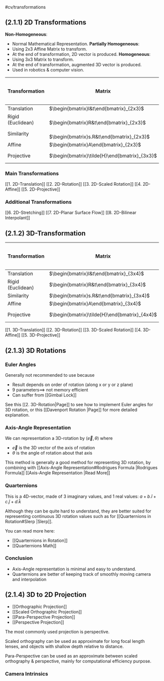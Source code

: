 #cv/transformations  
## (2.1.1) 2D Transformations

**Non-Homogeneous**: 
- Normal Mathematical Representation.
**Partially Homogeneous**: 
- Using 2x3 Affine Matrix to transform. 
- At the end of transformation, 2D vector is produced.
**Homogeneous**: 
- Using 3x3 Matrix to transform. 
- At the end of transformation, augmented 3D vector is produced.
- Used in robotics & computer vision.

| Transformation    | Matrix                                        | No. of Degree of Freedom | Preserves      |
| ----------------- | --------------------------------------------- | ------------------------ | -------------- |
| Translation       | $\begin{bmatrix}I&t\end{bmatrix}_{2x3}$       | 2                        | Orientation    |
| Rigid (Euclidean) | <br>$\begin{bmatrix}R&t\end{bmatrix}_{2x3}$   | 3                        | Length         |
| Similarity        | <br>$\begin{bmatrix}s.R&t\end{bmatrix}_{2x3}$ | 4                        | Angles         |
| Affine            | $\begin{bmatrix}A\end{bmatrix}_{2x3}$         | 6                        | Parallelism    |
| Projective        | $\begin{bmatrix}\tilde{H}\end{bmatrix}_{3x3}$ | 8                        | Straight Lines |

### Main Transformations
[[1. 2D-Translation]]
[[2. 2D-Rotation]]
[[3. 2D-Scaled Rotation]]
[[4. 2D-Affine]]
[[5. 2D-Projective]]
### Additional Transformations
[[6. 2D-Stretching]]
[[7. 2D-Planar Surface Flow]]
[[8. 2D-Bilinear Interpolant]]


## (2.1.2) 3D-Transformation
| Transformation    | Matrix                                        | No. of Degree of Freedom | Preserves      |
| ----------------- | --------------------------------------------- | ------------------------ | -------------- |
| Translation       | $\begin{bmatrix}I&t\end{bmatrix}_{3x4}$       | 3                        | Orientation    |
| Rigid (Euclidean) | $\begin{bmatrix}R&t\end{bmatrix}_{3x4}$       | 6                        | Length         |
| Similarity        | $\begin{bmatrix}s.R&t\end{bmatrix}_{3x4}$     | 7                        | Angles         |
| Affine            | $\begin{bmatrix}A\end{bmatrix}_{3x4}$         | 12                       | Parallelism    |
| Projective        | $\begin{bmatrix}\tilde{H}\end{bmatrix}_{4x4}$ | 15                       | Straight Lines |

[[1. 3D-Translation]]
[[2. 3D-Rotation]]
[[3. 3D-Scaled Rotation]]
[[4. 3D-Affine]]
[[5. 3D-Projective]]


## (2.1.3) 3D Rotations
### Euler Angles
Generally not recommended to use because
- Result depends on order of rotation (along x or y or z plane)
- 9 parameters$\implies$ not memory efficient
- Can suffer from [[Gimbal Lock]]

See this [[2. 3D-Rotation|Page]] to see how to implement Euler angles for 3D rotation, or this [[Davenport Rotation |Page]] for more detailed explanation.

### Axis-Angle Representation
We can representation a 3D-rotation by $(\vec{e}, \theta)$ where 
- $\vec{e}$ is the 3D vector of the axis of rotation
- $\theta$ is the angle of rotation about that axis

This method is generally a good method for representing 3D rotation, by combining with [[Axis-Angle Representation#Rodrigues Formula |Rodrigues Formula]]
[[Axis-Angle Representation |Read More]]

### Quarternions
This is a 4D-vector, made of 3 imaginary values, and 1 real values: $a + b.\hat{i} + c.\hat{j} + d.\hat{k}$

Although they can be quite hard to understand, they are better suited for representing continuous 3D rotation values such as for [[Quarternions in Rotation#Slerp |Slerp]].

You can read more here:
- [[Quarternions in Rotation]]
- [[Quarternions Math]]

### Conclusion
- Axis-Angle representation is minimal and easy to understand.
- Quarternions are better of keeping track of smoothly moving camera and interpolation

## (2.1.4) 3D to 2D Projection

- [[Orthographic Projection]]
- [[Scaled Orthographic Projection]]
- [[Para-Perspective Projection]]
- [[Perspective Projection]]

The most commonly used projection is perspective.

Scaled orthography can be used as approximate for long focal length lenses, and objects with shallow depth relative to distance.

Para-Perspective can be used as an approximate between scaled orthography & perspective, mainly for computational efficiency purpose.

### Camera Intrinsics

